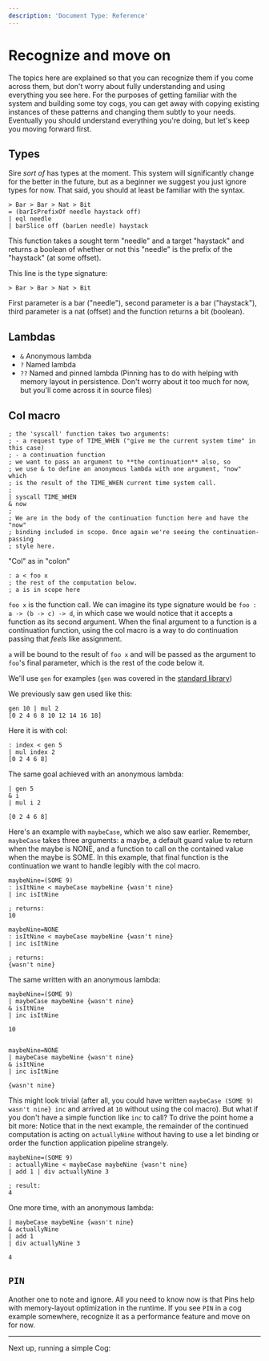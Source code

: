 ```yaml
---
description: 'Document Type: Reference'
---
```


# Recognize and move on

The topics here are explained so that you can recognize them if you come across them, but don't worry about fully understanding and using everything you see here. For the purposes of getting familiar with the system and building some toy cogs, you can get away with copying existing instances of these patterns and changing them subtly to your needs.  
Eventually you should understand everything you're doing, but let's keep you moving forward first.

## Types

Sire _sort of_ has types at the moment. This system will significantly change for the better in the future, but as a beginner we suggest you just ignore types for now. That said, you should at least be familiar with the syntax.

```sire
> Bar > Bar > Nat > Bit
= (barIsPrefixOf needle haystack off)
| eql needle
| barSlice off (barLen needle) haystack
```

This function takes a sought term "needle" and a target "haystack" and returns a boolean of whether or not this "needle" is the prefix of the "haystack" (at some offset).

This line is the type signature:

```sire
> Bar > Bar > Nat > Bit
```

First parameter is a bar ("needle"), second parameter is a bar ("haystack"), third parameter is a nat (offset) and the function returns a bit (boolean).

## Lambdas

- `&`  Anonymous lambda
- `?`  Named lambda
- `??` Named and pinned lambda (Pinning has to do with helping with memory layout in persistence. Don't worry about it too much for now, but you'll come across it in source files)

## Col macro

```
; the 'syscall' function takes two arguments:
; - a request type of TIME_WHEN ("give me the current system time" in this case)
; - a continuation function
; we want to pass an argument to **the continuation** also, so
; we use & to define an anonymous lambda with one argument, "now" which
; is the result of the TIME_WHEN current time system call.
;
| syscall TIME_WHEN
& now
;
; We are in the body of the continuation function here and have the "now"
; binding included in scope. Once again we're seeing the continuation-passing
; style here.
```

"Col" as in "colon"

```sire
: a < foo x
; the rest of the computation below.
; a is in scope here
```
`foo x` is the function call. We can imagine its type signature would be `foo : a -> (b -> c) -> d`, in which case we would notice that it accepts a function as its second argument. When the final argument to a function is a continuation function, using the col macro is a way to do continuation passing that _feels_ like assignment.

`a` will be bound to the result of `foo x` and will be passed as the argument to `foo`'s final parameter, which is the rest of the code below it.

We'll use `gen` for examples (`gen` was covered in the [standard library](/sire/standard-library.md))

We previously saw gen used like this:
```sire
gen 10 | mul 2
[0 2 4 6 8 10 12 14 16 18]
```

Here it is with col:

```sire
: index < gen 5
| mul index 2
[0 2 4 6 8]
```

The same goal achieved with an anonymous lambda:

```sire
| gen 5
& i
| mul i 2

[0 2 4 6 8]
```

Here's an example with `maybeCase`, which we also saw earlier. Remember, `maybeCase` takes three arguments: a maybe, a default guard value to return when the maybe is NONE, and a function to call on the contained value when the maybe is SOME. In this example, that final function is the continuation we want to handle legibly with the col macro.

```sire
maybeNine=(SOME 9)
: isItNine < maybeCase maybeNine {wasn't nine}
| inc isItNine

; returns:
10

maybeNine=NONE
: isItNine < maybeCase maybeNine {wasn't nine}
| inc isItNine

; returns:
{wasn't nine}
```

The same written with an anonymous lambda:

```sire
maybeNine=(SOME 9)
| maybeCase maybeNine {wasn't nine}
& isItNine
| inc isItNine

10


maybeNine=NONE
| maybeCase maybeNine {wasn't nine}
& isItNine
| inc isItNine

{wasn't nine}
```


This might look trivial (after all, you could have written `maybeCase (SOME 9) wasn't nine} inc` and arrived at `10` without using the col macro). But what if you don't have a simple function like `inc` to call? To drive the point home a bit more: Notice that in the next example, the remainder of the continued computation is acting on `actuallyNine` without having to use a let binding or order the function application pipeline strangely.

```sire
maybeNine=(SOME 9)
: actuallyNine < maybeCase maybeNine {wasn't nine}
| add 1 | div actuallyNine 3

; result:
4
```

One more time, with an anonymous lambda:

```sire
| maybeCase maybeNine {wasn't nine}
& actuallyNine
| add 1
| div actuallyNine 3

4
```

## `PIN`

Another one to note and ignore. All you need to know now is that Pins help with memory-layout optimization in the runtime. If you see `PIN` in a cog example somewhere, recognize it as a performance feature and move on for now.

---

Next up, running a simple Cog:
